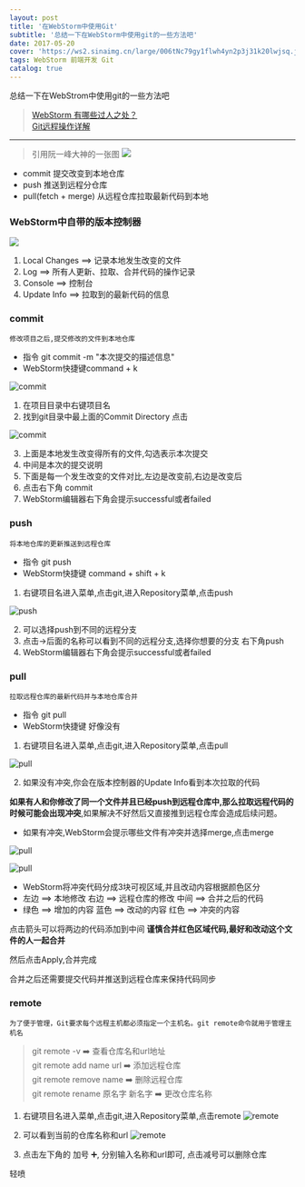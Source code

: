 ```yaml
---
layout: post
title: '在WebStorm中使用Git'
subtitle: '总结一下在WebStorm中使用git的一些方法吧'
date: 2017-05-20
cover: 'https://ws2.sinaimg.cn/large/006tNc79gy1flwh4yn2p3j31k20lwjsq.jpg'
tags: WebStorm 前端开发 Git
catalog: true
---
```


总结一下在WebStrom中使用git的一些方法吧

>[WebStorm 有哪些过人之处？](https://www.zhihu.com/question/20936155) <br>
>[Git远程操作详解](http://www.ruanyifeng.com/blog/2014/06/git_remote.html)

---
> 引用阮一峰大神的一张图
![](http://upload-images.jianshu.io/upload_images/7237693-5156e7a0ca49a99c.jpg?imageMogr2/auto-orient/strip%7CimageView2/2/w/1240)

* commit 提交改变到本地仓库
* push 推送到远程分仓库
* pull(fetch + merge) 从远程仓库拉取最新代码到本地

### WebStorm中自带的版本控制器
![](http://upload-images.jianshu.io/upload_images/7237693-c6eed7c0b9f73528.png?imageMogr2/auto-orient/strip%7CimageView2/2/w/1240)

1. Local Changes ==> 记录本地发生改变的文件
2. Log ==> 所有人更新、拉取、合并代码的操作记录
3. Console ==> 控制台
4. Update Info ==> 拉取到的最新代码的信息

### commit
`修改项目之后,提交修改的文件到本地仓库`
* 指令 git commit  -m "本次提交的描述信息"
* WebStorm快捷键command + k

![commit](http://upload-images.jianshu.io/upload_images/7237693-b62d32aa42b707fa.png?imageMogr2/auto-orient/strip%7CimageView2/2/w/1240)

1. 在项目目录中右键项目名
2. 找到git目录中最上面的Commit Directory 点击

![commit](http://upload-images.jianshu.io/upload_images/7237693-fa948cd1b6b73e05.png?imageMogr2/auto-orient/strip%7CimageView2/2/w/1240)

3. 上面是本地发生改变得所有的文件,勾选表示本次提交
4. 中间是本次的提交说明
5. 下面是每一个发生改变的文件对比,左边是改变前,右边是改变后
6. 点击右下角 commit
7. WebStorm编辑器右下角会提示successful或者failed

### push
`将本地仓库的更新推送到远程仓库`
* 指令 git push
* WebStorm快捷键 command + shift + k

1. 右键项目名进入菜单,点击git,进入Repository菜单,点击push

![push](http://upload-images.jianshu.io/upload_images/7237693-3f18e08c93c32063.png?imageMogr2/auto-orient/strip%7CimageView2/2/w/1240)

2. 可以选择push到不同的远程分支
3. 点击→后面的名称可以看到不同的远程分支,选择你想要的分支 右下角push
4. WebStorm编辑器右下角会提示successful或者failed

### pull
`拉取远程仓库的最新代码并与本地仓库合并`
* 指令 git pull
* WebStorm快捷键 好像没有

1. 右键项目名进入菜单,点击git,进入Repository菜单,点击pull

![pull](http://upload-images.jianshu.io/upload_images/7237693-738bc4e10fa40e7c.png?imageMogr2/auto-orient/strip%7CimageView2/2/w/1240)


2. 如果没有冲突,你会在版本控制器的Update Info看到本次拉取的代码

**如果有人和你修改了同一个文件并且已经push到远程仓库中,那么拉取远程代码的时候可能会出现冲突**,如果解决不好然后又直接推到远程仓库会造成后续问题。

* 如果有冲突,WebStorm会提示哪些文件有冲突并选择merge,点击merge

![pull](http://upload-images.jianshu.io/upload_images/7237693-929369e5ca4dfaad.png?imageMogr2/auto-orient/strip%7CimageView2/2/w/1240)

![pull](http://upload-images.jianshu.io/upload_images/7237693-106806c071ace120.png?imageMogr2/auto-orient/strip%7CimageView2/2/w/1240)



* WebStorm将冲突代码分成3块可视区域,并且改动内容根据颜色区分
* 左边 ==> 本地修改  右边 ==> 远程仓库的修改  中间 ==> 合并之后的代码
* 绿色 ==> 增加的内容  蓝色 ==> 改动的内容  红色 ==> 冲突的内容

点击箭头可以将两边的代码添加到中间
**谨慎合并红色区域代码,最好和改动这个文件的人一起合并**

然后点击Apply,合并完成

合并之后还需要提交代码并推送到远程仓库来保持代码同步

### remote 
`为了便于管理，Git要求每个远程主机都必须指定一个主机名。git remote命令就用于管理主机名`

> git remote -v                    ➡️    查看仓库名和url地址<br/>
> git remote add name url          ➡️     添加远程仓库<br/>
> git remote remove name          ➡️    删除远程仓库<br/>
> git remote rename 原名字 新名字  ➡️    更改仓库名称

1. 右键项目名进入菜单,点击git,进入Repository菜单,点击remote
![remote](https://ws3.sinaimg.cn/large/006tNbRwgy1fupds5ehrhj31h611cdo2.jpg)
2. 可以看到当前的仓库名称和url
![remote](https://ws3.sinaimg.cn/large/006tNbRwgy1fupe2kj23aj30ls0cswf4.jpg)

3. 点击左下角的 加号 ➕, 分别输入名称和url即可, 点击减号可以删除仓库

轻喷






